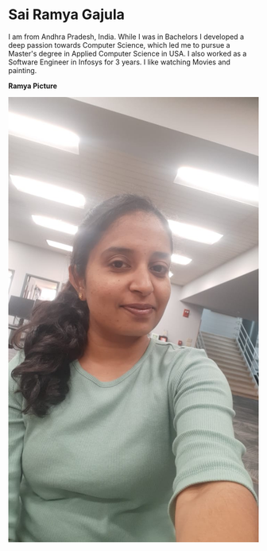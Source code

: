# Sai Ramya Gajula

I am from Andhra Pradesh, India. While I was in Bachelors I developed a deep passion towards Computer Science, which led me  to pursue a Master's degree in Applied Computer Science in USA. I also worked as a Software Engineer in Infosys for 3 years. I like watching Movies and painting.

**Ramya Picture**

![image](Ramya_picture.jpeg)

